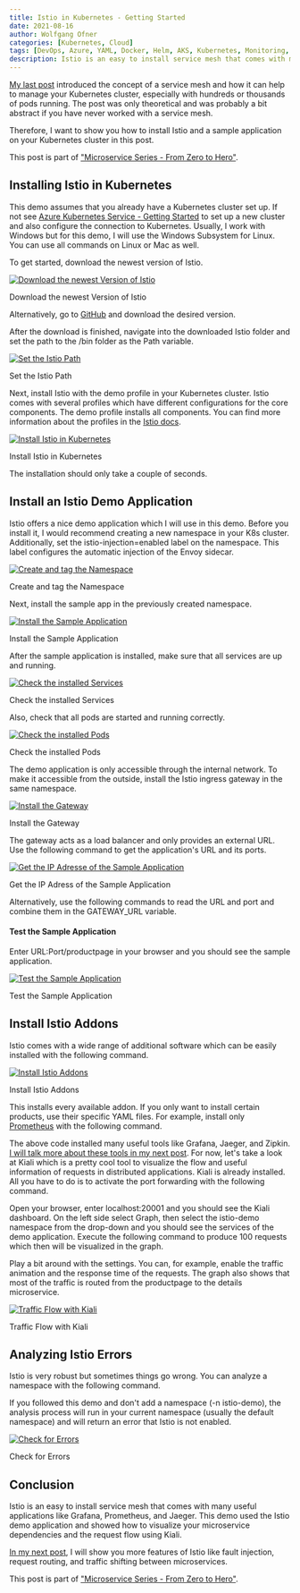 ```yaml
---
title: Istio in Kubernetes - Getting Started
date: 2021-08-16
author: Wolfgang Ofner
categories: [Kubernetes, Cloud]
tags: [DevOps, Azure, YAML, Docker, Helm, AKS, Kubernetes, Monitoring, Prometheus, Grafana, Istio, Kiali]
description: Istio is an easy to install service mesh that comes with many useful applications like Grafana, Prometheus, and Jaeger. 
---
```


[My last post](/service-mesh-kubernetes-getting-started) introduced the concept of a service mesh and how it can help to manage your Kubernetes cluster, especially with hundreds or thousands of pods running. The post was only theoretical and was probably a bit abstract if you have never worked with a service mesh.

Therefore, I want to show you how to install Istio and a sample application on your Kubernetes cluster in this post.

This post is part of ["Microservice Series - From Zero to Hero"](/microservice-series-from-zero-to-hero).

## Installing Istio in Kubernetes

This demo assumes that you already have a Kubernetes cluster set up. If not see [Azure Kubernetes Service - Getting Started](/azure-kubernetes-service-getting-started) to set up a new cluster and also configure the connection to Kubernetes. Usually, I work with Windows but for this demo, I will use the Windows Subsystem for Linux. You can use all commands on Linux or Mac as well.

To get started, download the newest version of Istio.

<script src="https://gist.github.com/WolfgangOfner/0f38e918e4925b9735a5145866cdb280.js"></script>

<div class="col-12 col-sm-10 aligncenter">
  <a href="/assets/img/posts/2021/08/Download-the-newest-Version-of-Istio.jpg"><img loading="lazy" src="/assets/img/posts/2021/08/Download-the-newest-Version-of-Istio.jpg" alt="Download the newest Version of Istio" /></a>
  
  <p>
   Download the newest Version of Istio
  </p>
</div>

Alternatively, go to <a href="https://github.com/istio/istio/releases" target="_blank" rel="noopener noreferrer">GitHub</a> and download the desired version.

After the download is finished, navigate into the downloaded Istio folder and set the path to the /bin folder as the Path variable.

<script src="https://gist.github.com/WolfgangOfner/833549730e61eaf1bd23de7ee49bae71.js"></script>

<div class="col-12 col-sm-10 aligncenter">
  <a href="/assets/img/posts/2021/08/Set-the-Istio-Path.jpg"><img loading="lazy" src="/assets/img/posts/2021/08/Set-the-Istio-Path.jpg" alt="Set the Istio Path" /></a>
  
  <p>
   Set the Istio Path
  </p>
</div>

Next, install Istio with the demo profile in your Kubernetes cluster. Istio comes with several profiles which have different configurations for the core components. The demo profile installs all components. You can find more information about the profiles in the <a href="https://istio.io/latest/docs/setup/additional-setup/config-profiles/" target="_blank" rel="noopener noreferrer">Istio docs</a>.

<script src="https://gist.github.com/WolfgangOfner/bc77adb038c4142edafc08845c5a9226.js"></script>

<div class="col-12 col-sm-10 aligncenter">
  <a href="/assets/img/posts/2021/08/Install-Istio-in-Kubernetes.jpg"><img loading="lazy" src="/assets/img/posts/2021/08/Install-Istio-in-Kubernetes.jpg" alt="Install Istio in Kubernetes" /></a>
  
  <p>
   Install Istio in Kubernetes
  </p>
</div>

The installation should only take a couple of seconds. 

## Install an Istio Demo Application

Istio offers a nice demo application which I will use in this demo. Before you install it, I would recommend creating a new namespace in your K8s cluster. Additionally, set the istio-injection=enabled label on the namespace. This label configures the automatic injection of the Envoy sidecar.

<script src="https://gist.github.com/WolfgangOfner/76501b96d6290048638c60f8f176dc14.js"></script>

<div class="col-12 col-sm-10 aligncenter">
  <a href="/assets/img/posts/2021/08/Create-and-tag-the-Namespace.jpg"><img loading="lazy" src="/assets/img/posts/2021/08/Create-and-tag-the-Namespace.jpg" alt="Create and tag the Namespace" /></a>
  
  <p>
   Create and tag the Namespace
  </p>
</div>

Next, install the sample app in the previously created namespace.

<script src="https://gist.github.com/WolfgangOfner/f659e5daee35a1653cc0451f57d749cc.js"></script>

<div class="col-12 col-sm-10 aligncenter">
  <a href="/assets/img/posts/2021/08/Install-the-Sample-Application.jpg"><img loading="lazy" src="/assets/img/posts/2021/08/Install-the-Sample-Application.jpg" alt="Install the Sample Application" /></a>
  
  <p>
   Install the Sample Application
  </p>
</div>

After the sample application is installed, make sure that all services are up and running.

<script src="https://gist.github.com/WolfgangOfner/97e3052c540dc6243a3b77b22fb0ea28.js"></script>

<div class="col-12 col-sm-10 aligncenter">
  <a href="/assets/img/posts/2021/08/Check-the-installed-Services.jpg"><img loading="lazy" src="/assets/img/posts/2021/08/Check-the-installed-Services.jpg" alt="Check the installed Services" /></a>
  
  <p>
   Check the installed Services
  </p>
</div>

Also, check that all pods are started and running correctly.

<script src="https://gist.github.com/WolfgangOfner/38027298f5697f593c1ad158383822bf.js"></script>

<div class="col-12 col-sm-10 aligncenter">
  <a href="/assets/img/posts/2021/08/Check-the-installed-Pods.jpg"><img loading="lazy" src="/assets/img/posts/2021/08/Check-the-installed-Pods.jpg" alt="Check the installed Pods" /></a>
  
  <p>
   Check the installed Pods
  </p>
</div>

The demo application is only accessible through the internal network. To make it accessible from the outside, install the Istio ingress gateway in the same namespace.

<script src="https://gist.github.com/WolfgangOfner/187ae759bb4cf86c09406b8f4001140f.js"></script>

<div class="col-12 col-sm-10 aligncenter">
  <a href="/assets/img/posts/2021/08/Install-the-Gateway.jpg"><img loading="lazy" src="/assets/img/posts/2021/08/Install-the-Gateway.jpg" alt="Install the Gateway" /></a>
  
  <p>
   Install the Gateway
  </p>
</div>

The gateway acts as a load balancer and only provides an external URL. Use the following command to get the application's URL and its ports.


<script src="https://gist.github.com/WolfgangOfner/494821b162503978062afc0a8c7f9a81.js"></script>

<div class="col-12 col-sm-10 aligncenter">
  <a href="/assets/img/posts/2021/08/Get-the-IP-Adresse-of-the-Sample-Application.jpg"><img loading="lazy" src="/assets/img/posts/2021/08/Get-the-IP-Adresse-of-the-Sample-Application.jpg" alt="Get the IP Adresse of the Sample Application" /></a>
  
  <p>
   Get the IP Adress of the Sample Application
  </p>
</div>

Alternatively, use the following commands to read the URL and port and combine them in the GATEWAY_URL variable.

<script src="https://gist.github.com/WolfgangOfner/800d6a15cecd3fcd2a20e82d2bd4dd10.js"></script>

#### Test the Sample Application

Enter URL:Port/productpage in your browser and you should see the sample application.

<div class="col-12 col-sm-10 aligncenter">
  <a href="/assets/img/posts/2021/08/Test-the-Sample-Application.jpg"><img loading="lazy" src="/assets/img/posts/2021/08/Test-the-Sample-Application.jpg" alt="Test the Sample Application" /></a>
  
  <p>
   Test the Sample Application
  </p>
</div>

## Install Istio Addons

Istio comes with a wide range of additional software which can be easily installed with the following command.

<script src="https://gist.github.com/WolfgangOfner/6587a4e53cfa71983ed1332e1cc615bb.js"></script>

<div class="col-12 col-sm-10 aligncenter">
  <a href="/assets/img/posts/2021/08/Install-Istio-Addons.jpg"><img loading="lazy" src="/assets/img/posts/2021/08/Install-Istio-Addons.jpg" alt="Install Istio Addons" /></a>
  
  <p>
   Install Istio Addons
  </p>
</div>

This installs every available addon. If you only want to install certain products, use their specific YAML files. For example, install only [Prometheus](/monitor-net-microservices-with-prometheus) with the following command.

<script src="https://gist.github.com/WolfgangOfner/1991090b17843e7c4ce3cacff4f57685.js"></script>

The above code installed many useful tools like Grafana, Jaeger, and Zipkin. [I will talk more about these tools in my next post](/use-istio-to-manage-your-microservices/). For now, let's take a look at Kiali which is a pretty cool tool to visualize the flow and useful information of requests in distributed applications. Kiali is already installed. All you have to do is to activate the port forwarding with the following command.

<script src="https://gist.github.com/WolfgangOfner/82425747b15f00b92565466b2c572a23.js"></script>

Open your browser, enter localhost:20001 and you should see the Kiali dashboard. On the left side select Graph, then select the istio-demo namespace from the drop-down and you should see the services of the demo application. Execute the following command to produce 100 requests which then will be visualized in the graph.

<script src="https://gist.github.com/WolfgangOfner/b06c09dfde69e74d9c999365faf7287b.js"></script>

Play a bit around with the settings. You can, for example, enable the traffic animation and the response time of the requests. The graph also shows that most of the traffic is routed from the productpage to the details microservice. 

<div class="col-12 col-sm-10 aligncenter">
  <a href="/assets/img/posts/2021/08/Traffic-Flow-with-Kiali.jpg"><img loading="lazy" src="/assets/img/posts/2021/08/Traffic-Flow-with-Kiali.jpg" alt="Traffic Flow with Kiali" /></a>
  
  <p>
   Traffic Flow with Kiali
  </p>
</div>

## Analyzing Istio Errors

Istio is very robust but sometimes things go wrong. You can analyze a namespace with the following command.

<script src="https://gist.github.com/WolfgangOfner/a08e0f19747d109151c26b82cfa64c30.js"></script>

If you followed this demo and don't add a namespace (-n istio-demo), the analysis process will run in your current namespace (usually the default namespace) and will return an error that Istio is not enabled.

<div class="col-12 col-sm-10 aligncenter">
  <a href="/assets/img/posts/2021/08/Check-for-Errors.jpg"><img loading="lazy" src="/assets/img/posts/2021/08/Check-for-Errors.jpg" alt="Check for Errors" /></a>
  
  <p>
   Check for Errors
  </p>
</div>

## Conclusion

Istio is an easy to install service mesh that comes with many useful applications like Grafana, Prometheus, and Jaeger. This demo used the Istio demo application and showed how to visualize your microservice dependencies and the request flow using Kiali.

[In my next post](/use-istio-to-manage-your-microservices), I will show you more features of Istio like fault injection, request routing, and traffic shifting between microservices. 

This post is part of ["Microservice Series - From Zero to Hero"](/microservice-series-from-zero-to-hero).